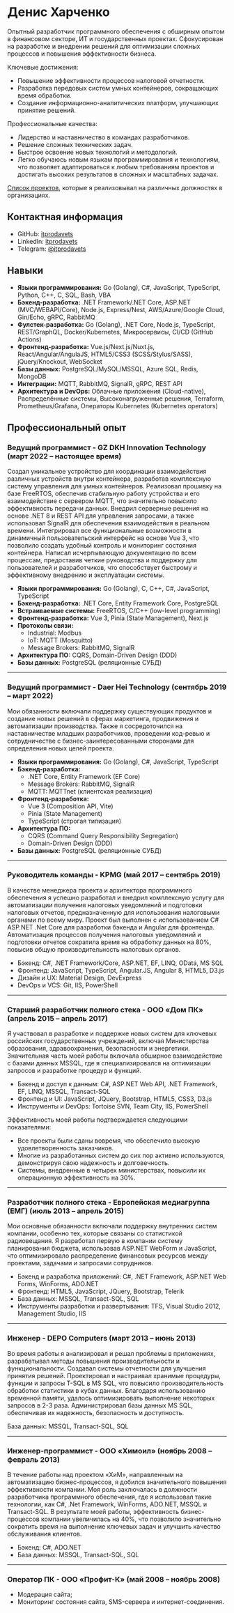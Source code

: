 # Денис Харченко

Опытный разработчик программного обеспечения с обширным опытом в финансовом секторе, ИТ и государственных проектах. Сфокусирован на разработке и внедрении решений для оптимизации сложных процессов и повышения эффективности бизнеса.

Ключевые достижения:
- Повышение эффективности процессов налоговой отчетности.
- Разработка передовых систем умных контейнеров, сокращающих время обработки.
- Создание информационно-аналитических платформ, улучшающих принятие решений.

Профессиональные качества:
- Лидерство и наставничество в командах разработчиков.
- Решение сложных технических задач.
- Быстрое освоение новых технологий и методологий.
- Легко обучаюсь новым языкам программирования и технологиям, что позволяет адаптироваться к любым требованиям проектов и достигать высоких результатов в сложных и масштабных задачах.

[Список проектов](/projects.ru.md), которые я реализовывал на различных должностях в организациях.

##  Контактная информация

- GitHub: [itprodavets](https://github.com/itprodavets)
- LinkedIn: [itprodavets](https://www.linkedin.com/in/itprodavets/)
- Telegram: [@itprodavets](https://t.me/itprodavets)

## Навыки
- **Языки программирования:** Go (Golang), C#, JavaScript, TypeScript, Python, C++, C, SQL, Bash, VBA
- **Бэкенд-разработка:** .NET Framework/.NET Core, ASP.NET (MVC/WEBAPI/Core), Node.js, Express/Nest, AWS/Azure/Google Cloud, Gin/Echo, gRPC, RabbitMQ
- **Фулстек-разработка:** Go (Golang), .NET Core, Node.js, TypeScript, REST/GraphQL, Docker/Kubernetes, Микросервисы, CI/CD (GitHub Actions)
- **Фронтенд-разработка:** Vue.js/Next.js/Nuxt.js, React/Angular/AngulaJS, HTML5/CSS3 (SCSS/Stylus/SASS), jQuery/Knockout, WebSocket
- **Базы данных:** PostgreSQL/MySQL/MSSQL, Azure SQL, Redis, MongoDB
- **Интеграции:** MQTT, RabbitMQ, SignalR, gRPC, REST API
- **Архитектура и DevOps:** Облачные приложения (Cloud-native), Распределённые системы, Высоконагруженные решения, Terraform, Prometheus/Grafana, Операторы Kubernetes (Kubernetes operators)

## Профессиональный опыт
### Ведущий программист - GZ DKH Innovation Technology (март 2022 – настоящее время)

Создал уникальное устройство для координации взаимодействия различных устройств внутри контейнера, разработав комплексную систему управления для умных контейнеров. Реализовал прошивку на базе FreeRTOS, обеспечив стабильную работу устройства и его взаимодействие с сервером MQTT, что значительно повысило эффективность передачи данных.
Внедрил серверные решения на основе .NET 8 и REST API для управления запросами, а также использовал SignalR для обеспечения взаимодействия в реальном времени. Интегрировал все функциональные возможности в динамичный пользовательский интерфейс на основе Vue 3, что позволило создать удобный контроль и мониторинг состояния контейнера.
Написал исчерпывающую документацию по всем процессам, предоставив четкие руководства и поддержку для пользователей и разработчиков, что способствует быстрому и эффективному внедрению и эксплуатации системы.

- **Языки программирования:** Go (Golang), C, C++, C#, JavaScript, TypeScript
- **Бэкенд-разработка:** .NET Core, Entity Framework Core, PostgreSQL
- **Встраиваемые системы:** FreeRTOS, C/C++ (low-level programming)
- **Фронтенд-разработка:** Vue 3, Pinia (State Management), Next.js
- **Протоколы связи:**
  - Industrial: Modbus
  - IoT: MQTT (Mosquitto)
  - Message Brokers: RabbitMQ, SignalR  
- **Архитектура ПО:** CQRS, Domain-Driven Design (DDD)
- **Базы данных:** PostgreSQL (реляционные СУБД)

---

### Ведущий программист - Daer Hei Technology (сентябрь 2019 – март 2022)

Мои обязанности включали поддержку существующих продуктов и создание новых решений в сферах маркетинга, продвижения и автоматизации производства. Также я сосредоточился на наставничестве младших разработчиков, проведении код-ревью и сотрудничестве с бизнес-заинтересованными сторонами для определения новых целей проекта.

- **Языки программирования:** Go (Golang), C#, JavaScript, TypeScript
- **Бэкенд-разработка:**  
  - .NET Core, Entity Framework (EF Core)  
  - Message Brokers: RabbitMQ, SignalR  
  - MQTT: MQTTnet (клиентская реализация)  
- **Фронтенд-разработка:**  
  - Vue 3 (Composition API, Vite)  
  - Pinia (State Management)  
  - TypeScript (строгая типизация)  
- **Архитектура ПО:**  
  - CQRS (Command Query Responsibility Segregation)  
  - Domain-Driven Design (DDD)
- **Базы данных:**  PostgreSQL (реляционные СУБД)

---

### Руководитель команды - KPMG (май 2017 – сентябрь 2019)

В качестве менеджера проекта и архитектора программного обеспечения я успешно разработал и внедрил комплексную услугу для автоматизации получения налоговых уведомлений и подготовки налоговых отчетов, предназначенную для использования налоговыми органами по всему миру. Проект был выполнен с использованием C# ASP.NET .Net Core для разработки бэкенда и Angular для фронтенда. Автоматизация процессов получения налоговых уведомлений и подготовки отчетов сократила время на обработку данных на 80%, повысив общую производительность налоговых органов.

- Бэкенд: C#, .NET Framework/Core, ASP.NET, EF, LINQ, OData, MS SQL
- Фронтенд: JavaScript, TypeScript, Angular.JS, Angular 8, HTML5, D3.js
- Дизайн и UX: Material Design, DevExpress
- DevOps и VCS: Git, IIS, PowerShell

---

### Старший разработчик полного стека - ООО «Дом ПК» (апрель 2015 – апрель 2017)

Я участвовал в разработке и поддержке новых систем для ключевых российских государственных учреждений, включая Министерства образования, здравоохранения, безопасности и энергетики. Значительная часть моей работы включала обширное взаимодействие с базами данных MSSQL, где я специализировался на оптимизации запросов и разработке процедур и функций.

- Бэкенд и доступ к данным: C#, ASP.NET Web API, .NET Framework, EF, LINQ, MSSQL, Transact-SQL
- Фронтенд и UI: JavaScript, JQuery, Bootstrap, HTML5, CSS3, D3.js
- Инструменты и DevOps: Tortoise SVN, Team City, IIS, PowerShell

Эффективность моей работы подтверждается следующими показателями:

- Все проекты были сданы вовремя, что обеспечило высокую удовлетворенность заказчиков.
- Многие из разработанных систем до сих пор активно используются, демонстрируя свою надежность и долговечность.
- Системы, внедренные в четырех министерствах, повысили их операционную эффективность на 30%.

---

### Разработчик полного стека - Европейская медиагруппа (ЕМГ) (июль 2013 – апрель 2015)

Мои основные обязанности включали поддержку внутренних систем компании, особенно тех, которые связаны со статистикой радиовещания. Я разработал первую в компании систему планирования бюджета, использовав ASP.NET WebForm и JavaScript, что оптимизировало распределение финансовых ресурсов между проектами, задачами и запросами сотрудников.

- Бэкенд и разработка приложений: C#, .NET Framework, ASP.NET Web Forms, WinForms, ADO.NET
- Фронтенд: HTML5, JavaScript, JQuery, Bootstrap, Telerik
- База данных: MSSQL, Transact-SQL, SQL
- Инструменты разработки и развертывания: TFS, Visual Studio 2012, Management Studio, IIS

---

### Инженер - DEPO Computers (март 2013 – июнь 2013)

Во время работы я анализировал и решал проблемы в приложениях, разрабатывал методы повышения производительности и функциональности. Создавал системы отчетности для улучшения принятия решений. Проектировал и настраивал хранимые процедуры, функции и запросы T-SQL в MS SQL, что повысило производительность обработки статистики в кубах данных. Благодаря использованию временной памяти, удалось оптимизировать выполнение некоторых запросов в 2-3 раза. Администрировал базы данных MS SQL, обеспечивая их надежность, безопасность и доступность.

База данных: MSSQL, Transact-SQL, SQL

---

### Инженер-программист - ООО «Химоил» (ноябрь 2008 – февраль 2013)

В течение работы над проектом «ХиМ», направленным на автоматизацию бизнес-процессов, я добился значительного повышения эффективности компании. Моя роль заключалась в должности разработчика программного обеспечения, где я использовал такие технологии, как C#, .Net Framework, WinForms, ADO.NET, MSSQL и Transact-SQL. В результате моей работы, эффективность бизнес-процессов компании увеличилась на 40%, что позволило значительно сократить время на выполнение ключевых задач и улучшить качество обслуживания клиентов.

- Бэкенд: C#, ADO.NET
- База данных: MSSQL, Transact-SQL, SQL

---

### Оператор ПК - ООО «Профит-К» (май 2008 – ноябрь 2008)
- Модерация сайта;
- Мониторинг состояния сайта, SMS-сервера и интернет-соединения.
